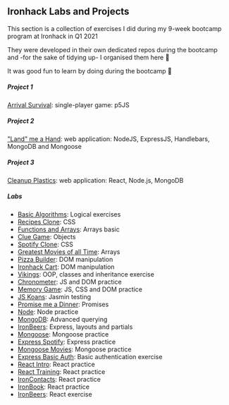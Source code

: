 ## Ironhack Labs and Projects




This section is a collection of exercises I did during my 9-week bootcamp program at Ironhack in Q1 2021

They were developed in their own dedicated repos during the bootcamp and -for the sake of tidying up- I organised them here 🧹

It was good fun to learn by doing during the bootcamp 💪



##### Project 1
[Arrival Survival](https://github.com/mafebracho/my-first-game): single-player game: p5JS



##### Project 2
["Land" me a Hand](https://github.com/mafebracho/help-giver-app): web application: NodeJS, ExpressJS, Handlebars, MongoDB and Mongoose



##### Project 3
[Cleanup Plastics](https://github.com/cleanup-plastics/cleanup): web application: React, Node.js, MongoDB



##### Labs
- [Basic Algorithms](https://github.com/mafebracho/lab-javascript-basic-algorithms): Logical exercises
- [Recipes Clone](https://github.com/mafebracho/lab-css-recipes-clone): CSS
- [Functions and Arrays](https://github.com/mafebracho/lab-javascript-functions-and-arrays): Arrays basic
- [Clue Game](https://github.com/mafebracho/lab-javascript-clue): Objects
- [Spotify Clone](https://github.com/mafebracho/lab-css-spotify-clone): CSS
- [Greatest Movies of all Time](https://github.com/mafebracho/lab-javascript-greatest-movies): Arrays
- [Pizza Builder](https://github.com/mafebracho/lab-dom-pizza-builder): DOM manipulation
- [Ironhack Cart](https://github.com/mafebracho/lab-dom-ironhack-cart): DOM manipulation
- [Vikings](https://github.com/mafebracho/lab-javascript-vikings): OOP, classes and inheritance exercise
- [Chronometer](https://github.com/mafebracho/lab-javascript-chronometer): JS and DOM practice
- [Memory Game](https://github.com/mafebracho/lab-javascript-memory-game): JS, CSS and DOM practice
- [JS Koans](https://github.com/mafebracho/lab-es6-javascript-koans): Jasmin testing
- [Promise me a Dinner](https://github.com/mafebracho/lab-es6-promises): Promises
- [Node](https://github.com/mafebracho/lab-intro-node): Node practice
- [MongoDB](https://github.com/mafebracho/lab-advance-querying-mongo): Advanced querying
- [IronBeers](https://github.com/mafebracho/lab-ironbeers): Express, layouts and partials
- [Mongoose](https://github.com/mafebracho/lab-mongoose-recipes): Mongoose practice
- [Express Spotify](https://github.com/mafebracho/lab-express-spotify): Express practice
- [Mongoose Movies](https://github.com/mafebracho/lab-mongoose-movies): Mongoose practice
- [Express Basic Auth](https://github.com/mafebracho/lab-express-basic-auth): Basic authentication exercise
- [React Intro](https://github.com/mafebracho/lab-hello-ironhack): React practice
- [React Training](https://github.com/mafebracho/lab-react-training): React practice
- [IronContacts](https://github.com/mafebracho/lab-react-ironcontacts): React practice
- [IronBook](https://github.com/mafebracho/ironbook): React practice
- [IronBeers](https://github.com/mafebracho/lab-react-ironbeers): React exercise

